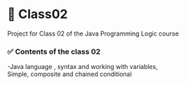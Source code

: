 # 📌 Class02 
Project for Class 02 of the Java Programming Logic course

### ✅ Contents of the class 02
-Java language , syntax and working with variables,<br>
Simple, composite and chained conditional

